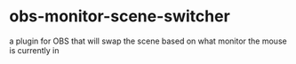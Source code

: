 # obs-monitor-scene-switcher
a plugin for OBS that will swap the scene based on what monitor the mouse is currently in
